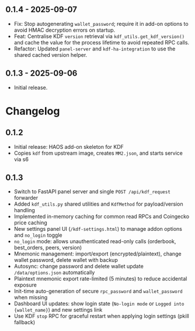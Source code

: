 ## 0.1.4 - 2025-09-07

- Fix: Stop autogenerating `wallet_password`; require it in add-on options to avoid HMAC decryption errors on startup.
- Feat: Centralise KDF `version` retrieval via `kdf_utils.get_kdf_version()` and cache the value for the process lifetime to avoid repeated RPC calls.
- Refactor: Updated `panel-server` and `kdf-ha-integration` to use the shared cached version helper.

## 0.1.3 - 2025-09-06

- Initial release.

# Changelog

## 0.1.2

- Initial release: HAOS add-on skeleton for KDF
- Copies `kdf` from upstream image, creates `MM2.json`, and starts service via s6

## 0.1.3

- Switch to FastAPI panel server and single `POST /api/kdf_request` forwarder
- Added `kdf_utils.py` shared utilities and `KdfMethod` for payload/version handling
- Implemented in-memory caching for common read RPCs and Coingecko price caching
- New settings panel UI (`/kdf-settings.html`) to manage addon options and `no_login` toggle
- `no_login` mode: allows unauthenticated read-only calls (orderbook, best_orders, peers, version)
- Mnemonic management: import/export (encrypted/plaintext), change wallet password, delete wallet with backup
- Autosync: change password and delete wallet update `/data/options.json` automatically
- Plaintext mnemonic export rate-limited (5 minutes) to reduce accidental exposure
- Init-time auto-generation of secure `rpc_password` and `wallet_password` when missing
- Dashboard UI updates: show login state (`No-login mode` or `Logged into {wallet_name}`) and new settings link
- Use KDF `stop` RPC for graceful restart when applying login settings (pkill fallback)